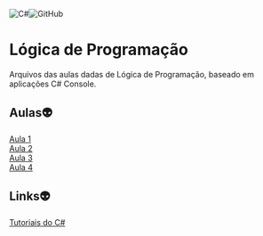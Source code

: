 ![C#](https://img.shields.io/badge/c%23-%23239120.svg?style=for-the-badge&logo=c-sharp&logoColor=white)![GitHub](https://img.shields.io/badge/github-%23121011.svg?style=for-the-badge&logo=github&logoColor=white)

# Lógica de Programação
Arquivos das aulas dadas de Lógica de Programação, baseado em aplicações C# Console.

## Aulas:alien:

<a href="https://github.com/Amaral1973/logica/tree/main/Aula1">Aula 1</a><br/>
<a href="https://github.com/Amaral1973/logica/tree/main/Aula%202">Aula 2</a><br/>
<a href="https://github.com/Amaral1973/logica/tree/main/Aula%203">Aula 3</a><br/>
<a href="https://github.com/Amaral1973/logica/tree/main/Aula%204">Aula 4</a><br/>

## Links:alien:

[Tutoriais do C#](https://learn.microsoft.com/pt-br/xamarin/get-started/tutorials/)<br/>
